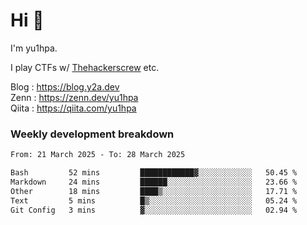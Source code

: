 # Hi 👋

I'm yu1hpa.

I play CTFs w/ [Thehackerscrew](https://www.thehackerscrew.team/) etc.

Blog : https://blog.y2a.dev  
Zenn : https://zenn.dev/yu1hpa  
Qiita : https://qiita.com/yu1hpa  

### Weekly development breakdown

<!--START_SECTION:waka-->

```txt
From: 21 March 2025 - To: 28 March 2025

Bash         52 mins         ████████████▓░░░░░░░░░░░░   50.45 %
Markdown     24 mins         ██████░░░░░░░░░░░░░░░░░░░   23.66 %
Other        18 mins         ████▒░░░░░░░░░░░░░░░░░░░░   17.71 %
Text         5 mins          █▒░░░░░░░░░░░░░░░░░░░░░░░   05.24 %
Git Config   3 mins          ▓░░░░░░░░░░░░░░░░░░░░░░░░   02.94 %
```

<!--END_SECTION:waka-->

